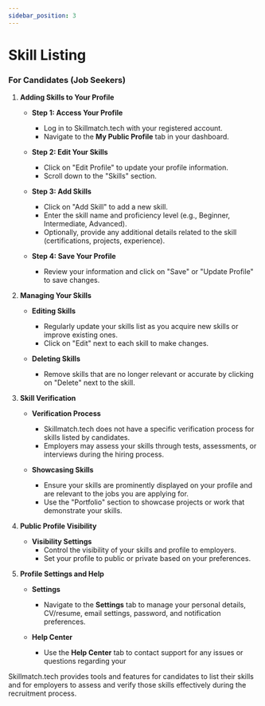 ```yaml
---
sidebar_position: 3
---
```


# Skill Listing

### For Candidates (Job Seekers)

1. **Adding Skills to Your Profile**

   - **Step 1: Access Your Profile**
     - Log in to Skillmatch.tech with your registered account.
     - Navigate to the **My Public Profile** tab in your dashboard.

   - **Step 2: Edit Your Skills**
     - Click on "Edit Profile" to update your profile information.
     - Scroll down to the "Skills" section.

   - **Step 3: Add Skills**
     - Click on "Add Skill" to add a new skill.
     - Enter the skill name and proficiency level (e.g., Beginner, Intermediate, Advanced).
     - Optionally, provide any additional details related to the skill (certifications, projects, experience).

   - **Step 4: Save Your Profile**
     - Review your information and click on "Save" or "Update Profile" to save changes.

2. **Managing Your Skills**

   - **Editing Skills**
     - Regularly update your skills list as you acquire new skills or improve existing ones.
     - Click on "Edit" next to each skill to make changes.

   - **Deleting Skills**
     - Remove skills that are no longer relevant or accurate by clicking on "Delete" next to the skill.

3. **Skill Verification**

   - **Verification Process**
     - Skillmatch.tech does not have a specific verification process for skills listed by candidates.
     - Employers may assess your skills through tests, assessments, or interviews during the hiring process.

   - **Showcasing Skills**
     - Ensure your skills are prominently displayed on your profile and are relevant to the jobs you are applying for.
     - Use the "Portfolio" section to showcase projects or work that demonstrate your skills.

4. **Public Profile Visibility**

   - **Visibility Settings**
     - Control the visibility of your skills and profile to employers.
     - Set your profile to public or private based on your preferences.

5. **Profile Settings and Help**

   - **Settings**
     - Navigate to the **Settings** tab to manage your personal details, CV/resume, email settings, password, and notification preferences.

   - **Help Center**
     - Use the **Help Center** tab to contact support for any issues or questions regarding your 
  
Skillmatch.tech provides tools and features for candidates to list their skills and for employers to assess and verify those skills effectively during the recruitment process.